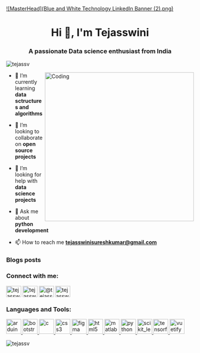 [![MasterHead](Blue and White Technology LinkedIn Banner (2).png)](https://Tejassv.github.io)
<h1 align="center">Hi 👋, I'm Tejasswini</h1>
<h3 align="center">A passionate Data science enthusiast from India</h3>

<p align="left"> <img src="https://komarev.com/ghpvc/?username=tejassv&label=Profile%20views&color=0e75b6&style=flat" alt="tejassv" /> </p>
<img align="right" alt="Coding" width="400" src="https://cdn.dribbble.com/users/2646423/screenshots/5507196/computer.gif">

- 🌱 I’m currently learning **data sctructures and algorithms**

- 👯 I’m looking to collaborate on **open source projects**

- 🤝 I’m looking for help with **data science projects**

- 💬 Ask me about **python development**

- 📫 How to reach me **tejasswinisureshkumar@gmail.com**

### Blogs posts
<!-- BLOG-POST-LIST:START -->
<!-- BLOG-POST-LIST:END -->

<h3 align="left">Connect with me:</h3>
<p align="left">
<a href="https://linkedin.com/in/tejasswini s" target="blank"><img align="center" src="https://cdn.jsdelivr.net/npm/simple-icons@3.0.1/icons/linkedin.svg" alt="tejasswini s" height="30" width="40" /></a>
<a href="https://codesandbox.com/tejasswini s" target="blank"><img align="center" src="https://cdn.jsdelivr.net/npm/simple-icons@3.0.1/icons/codesandbox.svg" alt="tejasswini s" height="30" width="40" /></a>
<a href="https://medium.com/@tejasswinisureshkumar" target="blank"><img align="center" src="https://cdn.jsdelivr.net/npm/simple-icons@3.0.1/icons/medium.svg" alt="@tejasswinisureshkumar" height="30" width="40" /></a>
<a href="https://auth.geeksforgeeks.org/user/tejasswini s" target="blank"><img align="center" src="https://cdn.jsdelivr.net/npm/simple-icons@3.0.1/icons/geeksforgeeks.svg" alt="tejasswini s" height="30" width="40" /></a>
</p>

<h3 align="left">Languages and Tools:</h3>
<p align="left"> <a href="https://www.arduino.cc/" target="_blank"> <img src="https://cdn.worldvectorlogo.com/logos/arduino-1.svg" alt="arduino" width="40" height="40"/> </a> <a href="https://getbootstrap.com" target="_blank"> <img src="https://devicons.github.io/devicon/devicon.git/icons/bootstrap/bootstrap-plain.svg" alt="bootstrap" width="40" height="40"/> </a> <a href="https://www.cprogramming.com/" target="_blank"> <img src="https://devicons.github.io/devicon/devicon.git/icons/c/c-original.svg" alt="c" width="40" height="40"/> </a> <a href="https://www.w3schools.com/css/" target="_blank"> <img src="https://devicons.github.io/devicon/devicon.git/icons/css3/css3-original-wordmark.svg" alt="css3" width="40" height="40"/> </a> <a href="https://www.figma.com/" target="_blank"> <img src="https://www.vectorlogo.zone/logos/figma/figma-icon.svg" alt="figma" width="40" height="40"/> </a> <a href="https://www.w3.org/html/" target="_blank"> <img src="https://devicons.github.io/devicon/devicon.git/icons/html5/html5-original-wordmark.svg" alt="html5" width="40" height="40"/> </a> <a href="https://www.mathworks.com/" target="_blank"> <img src="https://raw.githubusercontent.com/simple-icons/simple-icons/master/icons/mathworks.svg" alt="matlab" width="40" height="40"/> </a> <a href="https://www.python.org" target="_blank"> <img src="https://devicons.github.io/devicon/devicon.git/icons/python/python-original.svg" alt="python" width="40" height="40"/> </a> <a href="https://scikit-learn.org/" target="_blank"> <img src="https://upload.wikimedia.org/wikipedia/commons/0/05/Scikit_learn_logo_small.svg" alt="scikit_learn" width="40" height="40"/> </a> <a href="https://www.tensorflow.org" target="_blank"> <img src="https://www.vectorlogo.zone/logos/tensorflow/tensorflow-icon.svg" alt="tensorflow" width="40" height="40"/> </a> <a href="https://vuetifyjs.com/en/" target="_blank"> <img src="https://bestofjs.org/logos/vuetify.svg" alt="vuetify" width="40" height="40"/> </a> </p>

<p><img align="center" src="https://github-readme-stats.vercel.app/api/top-langs?username=tejassv&show_icons=true&locale=en&layout=compact" alt="tejassv" /></p>

